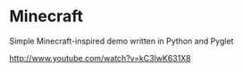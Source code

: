 # Minecraft

Simple Minecraft-inspired demo written in Python and Pyglet

http://www.youtube.com/watch?v=kC3lwK631X8
